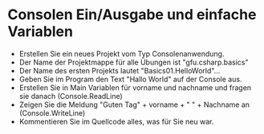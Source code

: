 ﻿# Consolen Ein/Ausgabe und einfache Variablen

- Erstellen Sie ein neues Projekt vom Typ Consolenanwendung.
- Der Name der Projektmappe für alle Übungen ist "gfu.csharp.basics" 
- Der Name des ersten Projekts lautet "Basics01.HelloWorld"...
- Geben Sie im Program den Text "Hallo World" auf der Console aus.
- Erstellen Sie in Main Variablen für vorname und nachname und fragen sie danach (Console.ReadLine)
- Zeigen Sie die Meldung "Guten Tag" + vorname + " " + Nachname an (Console.WriteLine)
- Kommentieren Sie im Quellcode alles, was für Sie neu war.


